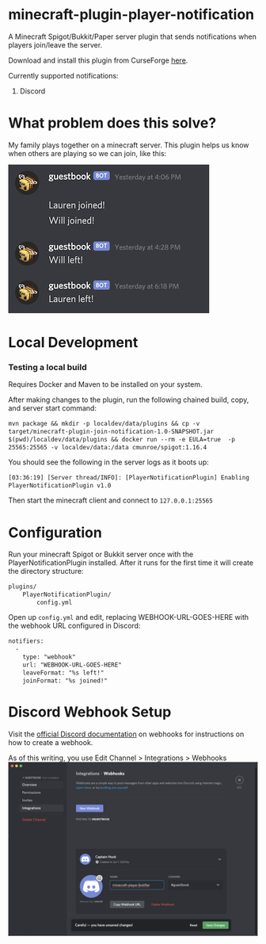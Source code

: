 # minecraft-plugin-player-notification
A Minecraft Spigot/Bukkit/Paper server plugin that sends notifications when players join/leave the server.

Download and install this plugin from CurseForge [here](https://www.curseforge.com/minecraft/mc-mods/simple-discord-leave-join-notification).

Currently supported notifications:
1. Discord

# What problem does this solve?
My family plays together on a minecraft server. This plugin helps us know when others are playing so we can join, like this:

![](./docs/example.png)

# Local Development

### Testing a local build
Requires Docker and Maven to be installed on your system.

After making changes to the plugin, run the following chained build, copy, and server start command:
```
mvn package && mkdir -p localdev/data/plugins && cp -v target/minecraft-plugin-join-notification-1.0-SNAPSHOT.jar $(pwd)/localdev/data/plugins && docker run --rm -e EULA=true  -p 25565:25565 -v localdev/data:/data cmunroe/spigot:1.16.4
```

You should see the following in the server logs as it boots up:

```
[03:36:19] [Server thread/INFO]: [PlayerNotificationPlugin] Enabling PlayerNotificationPlugin v1.0
```


Then start the minecraft client and connect to ``127.0.0.1:25565``


# Configuration
Run your minecraft Spigot or Bukkit server once with the PlayerNotificationPlugin installed. 
After it runs for the first time it will create the directory structure:

```
plugins/
    PlayerNotificationPlugin/
        config.yml
```

Open up ``config.yml`` and edit, replacing WEBHOOK-URL-GOES-HERE with the webhook URL configured in Discord:

```
notifiers:
  -
    type: "webhook"
    url: "WEBHOOK-URL-GOES-HERE"
    leaveFormat: "%s left!"
    joinFormat: "%s joined!"
```


# Discord Webhook Setup
Visit the [official Discord documentation](https://support.discord.com/hc/en-us/articles/228383668-Intro-to-Webhooks) on webhooks for instructions on how to create a webhook.

As of this writing, you use Edit Channel > Integrations > Webhooks
![](./docs/discord-webhook.png )
